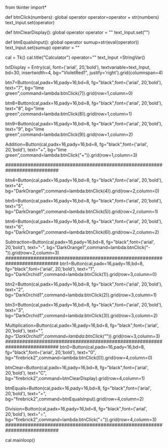 from tkinter import*


def btnClick(numbers):
    global operator
    operator=operator + str(numbers)
    text_Input.set(operator)


def btnClearDisplay():
    global operator
    operator = ""
    text_Input.set("")


def btnEqualsInput():
    global operator
    sumup=str(eval(operator))
    text_Input.set(sumup)
    operator = ""

cal = Tk()
cal.title("Calculator")
operator=""
text_Input =StringVar()

txtDisplay = Entry(cal, font=('arial', 20,'bold'), textvariable=text_Input, bd=30, insertwidth=4,
                   bg="VioletRed1", justify='right').grid(columnspan=4)

btn7=Button(cal,padx=16,pady=16,bd=8, fg="black",font=('arial', 20,'bold'),
            text="7", bg="lime green",command=lambda:btnClick(7)).grid(row=1,column=0)

btn8=Button(cal,padx=16,pady=16,bd=8, fg="black",font=('arial', 20,'bold'),
            text="8", bg="lime green",command=lambda:btnClick(8)).grid(row=1,column=1)

btn9=Button(cal,padx=16,pady=16,bd=8, fg="black",font=('arial', 20,'bold'),
            text="9", bg="lime green",command=lambda:btnClick(9)).grid(row=1,column=2)


Addition=Button(cal,padx=16,pady=16,bd=8, fg="black",font=('arial', 20,'bold'),
            text="+", bg="lime green",command=lambda:btnClick("+")).grid(row=1,column=3)

###########################################################################

btn4=Button(cal,padx=16,pady=16,bd=8, fg="black",font=('arial', 20,'bold'),
            text="4", bg="DarkOrange1",command=lambda:btnClick(4)).grid(row=2,column=0)

btn5=Button(cal,padx=16,pady=16,bd=8, fg="black",font=('arial', 20,'bold'),
            text="5", bg="DarkOrange1",command=lambda:btnClick(5)).grid(row=2,column=1)

btn6=Button(cal,padx=16,pady=16,bd=8, fg="black",font=('arial', 20,'bold'),
            text="6", bg="DarkOrange1",command=lambda:btnClick(6)).grid(row=2,column=2)

Subtraction=Button(cal,padx=16,pady=16,bd=8, fg="black",font=('arial', 20,'bold'),
            text="-", bg="DarkOrange1",command=lambda:btnClick("-")).grid(row=2,column=3)
###########################################################################
btn1=Button(cal,padx=16,pady=16,bd=8, fg="black",font=('arial', 20,'bold'),
            text="1", bg="DarkOrchid1",command=lambda:btnClick(1)).grid(row=3,column=0)

btn2=Button(cal,padx=16,pady=16,bd=8, fg="black",font=('arial', 20,'bold'),
            text="2", bg="DarkOrchid1",command=lambda:btnClick(2)).grid(row=3,column=1)

btn3=Button(cal,padx=16,pady=16,bd=8, fg="black",font=('arial', 20,'bold'),
            text="3", bg="DarkOrchid1",command=lambda:btnClick(3)).grid(row=3,column=2)

Multiplication=Button(cal,padx=16,pady=16,bd=8, fg="black",font=('arial', 20,'bold'),
            text="*", bg="DarkOrchid1",command=lambda:btnClick("*")).grid(row=3,column=3)
###########################################################################
btn0=Button(cal,padx=16,pady=16,bd=8, fg="black",font=('arial', 20,'bold'),
            text="0", bg="firebrick2",command=lambda:btnClick(0)).grid(row=4,column=0)

btnClear=Button(cal,padx=16,pady=16,bd=8, fg="black",font=('arial', 20,'bold'),
            text="C", bg="firebrick2",command=btnClearDisplay).grid(row=4,column=1)

btnEquals=Button(cal,padx=16,pady=16,bd=8, fg="black",font=('arial', 20,'bold'),
            text="=", bg="firebrick2",command=btnEqualsInput).grid(row=4,column=2)

Division=Button(cal,padx=16,pady=16,bd=8, fg="black",font=('arial', 20,'bold'),
            text="÷", bg="firebrick2",command=lambda:btnClick("÷")).grid(row=4,column=3)
###########################################################################

cal.mainloop()
